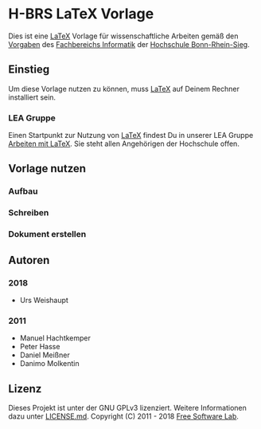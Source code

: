 # H-BRS LaTeX Vorlage
Dies ist eine [LaTeX][1] Vorlage für wissenschaftliche Arbeiten gemäß den [Vorgaben][6] des [Fachbereichs Informatik][2] der [Hochschule Bonn-Rhein-Sieg][3].

## Einstieg
Um diese Vorlage nutzen zu können, muss [LaTeX][1] auf Deinem Rechner installiert sein. 

### LEA Gruppe
Einen Startpunkt zur Nutzung von [LaTeX][1] findest Du in unserer LEA Gruppe [Arbeiten mit LaTeX][7]. Sie steht allen Angehörigen der Hochschule offen.

## Vorlage nutzen

### Aufbau

### Schreiben

### Dokument erstellen


## Autoren
### 2018

- Urs Weishaupt

### 2011

- Manuel Hachtkemper
- Peter Hasse
- Daniel Meißner
- Danimo Molkentin

## Lizenz
Dieses Projekt ist unter der GNU GPLv3 lizenziert. Weitere Informationen dazu unter [LICENSE.md][5].
Copyright (C) 2011 - 2018 [Free Software Lab][4].


[1]: https://www.latex-project.org/
[2]: https://www.h-brs.de/de/inf
[3]: https://www.h-brs.de/de
[4]: https://fslab.de
[5]: LICENSE.md
[6]: https://lea.hochschule-bonn-rhein-sieg.de/goto.php?target=file_215286_download&client_id=db_040811
[7]: https://lea.hochschule-bonn-rhein-sieg.de/ilias.php?ref_id=230834&cmd=frameset&cmdClass=ilrepositorygui&cmdNode=n9&baseClass=ilrepositorygui